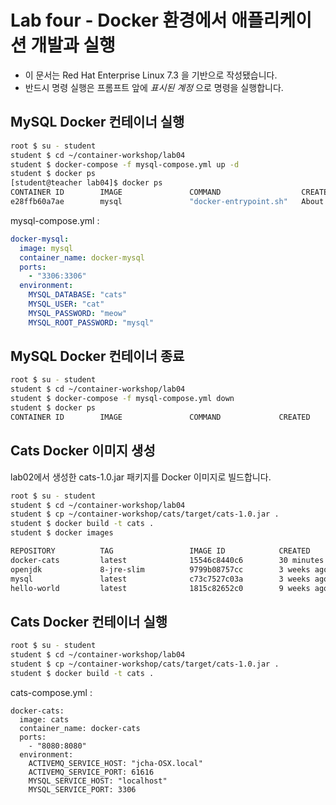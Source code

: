 Lab four - Docker 환경에서 애플리케이션 개발과 실행
===

* 이 문서는 Red Hat Enterprise Linux 7.3 을 기반으로 작성됐습니다.
* 반드시 명령 실행은 프롬프트 앞에 *표시된 계정* 으로 명령을 실행합니다.  


## MySQL Docker 컨테이너 실행

```bash
root $ su - student
student $ cd ~/container-workshop/lab04
student $ docker-compose -f mysql-compose.yml up -d
student $ docker ps
[student@teacher lab04]$ docker ps
CONTAINER ID        IMAGE               COMMAND                  CREATED              STATUS              PORTS                    NAMES
e28ffb60a7ae        mysql               "docker-entrypoint.sh"   About a minute ago   Up 2 seconds        0.0.0.0:3306->3306/tcp   docker-mysql
```
mysql-compose.yml : 
```yaml
docker-mysql:
  image: mysql
  container_name: docker-mysql
  ports:
    - "3306:3306"
  environment:
    MYSQL_DATABASE: "cats"
    MYSQL_USER: "cat"
    MYSQL_PASSWORD: "meow"
    MYSQL_ROOT_PASSWORD: "mysql"
```

## MySQL Docker 컨테이너 종료

```bash
root $ su - student
student $ cd ~/container-workshop/lab04
student $ docker-compose -f mysql-compose.yml down
student $ docker ps
CONTAINER ID        IMAGE               COMMAND             CREATED             STATUS              PORTS               NAMES 
```
 
## Cats Docker 이미지 생성

lab02에서 생성한 cats-1.0.jar 패키지를 Docker 이미지로 빌드합니다.

```bash
root $ su - student
student $ cd ~/container-workshop/lab04
student $ cp ~/container-workshop/cats/target/cats-1.0.jar .
student $ docker build -t cats .
student $ docker images

REPOSITORY          TAG                 IMAGE ID            CREATED             SIZE
docker-cats         latest              15546c8440c6        30 minutes ago      250.6 MB
openjdk             8-jre-slim          9799b08757cc        3 weeks ago         206.5 MB
mysql               latest              c73c7527c03a        3 weeks ago         412.3 MB
hello-world         latest              1815c82652c0        9 weeks ago         1.84 kB
```

## Cats Docker 컨테이너 실행


```bash
root $ su - student
student $ cd ~/container-workshop/lab04
student $ cp ~/container-workshop/cats/target/cats-1.0.jar .
student $ docker build -t cats .
```

cats-compose.yml : 
```
docker-cats:
  image: cats
  container_name: docker-cats
  ports:
    - "8080:8080"
  environment:
    ACTIVEMQ_SERVICE_HOST: "jcha-OSX.local"
    ACTIVEMQ_SERVICE_PORT: 61616
    MYSQL_SERVICE_HOST: "localhost"
    MYSQL_SERVICE_PORT: 3306
```
  